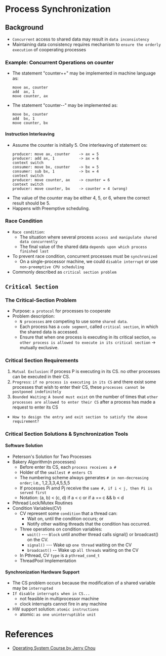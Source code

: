 # Process Synchronization

## Background
* `Concurrent` access to shared data may result in `data inconsistency`
* Maintaining data consistency requires mechanism to `ensure the orderly execution` of cooperating processes

### Example: Concurrent Operations on counter 
* The statement "counter++" may be implemented in machine language as:
	```
	move ax, counter
	add  ax, 1
	move counter, ax
	```
* The statement "counter--" may be implemented  as:
	```
	move bx, counter
	add  bx, 1
	move counter, bx
	```

#### Instruction Interleaving
* Assume the counter is initially 5. One interleaving of statement os:
	```
	producer: move ax, counter    -> ax = 5
	producer: add ax, 1           -> ax = 6
	context switch
	consumer: move bx, counter    -> bx = 5
	consumer: sub bx, 1           -> bx = 4
	context switch
	producer: move counter, ax    -> counter = 6
	context switch
	producer: move counter, bx    -> counter = 4 (wrong)
	```
* The value of the counter may be either 4, 5, or 6, where the correct result should be 5.
* Happens with Preemptive scheduling.

### Race Condition
* `Race condition`: 
	* The situation where several process `access and manipulate shared data concurrently`
	* The final value of the shared data `depends upon which process finished last`
* To prevent race condition, concurrent processes must be `synchronized`
	* On a single-processor machine, we could `disable interrupt` or use `non-preemptive CPU scheduling`
* Commonly described as `critical section problem`

## `Critical Section`

### The Critical-Section Problem
* Purpose: `a protocol` for processes to cooperate
* Problem description:
    * `N processes` are competing to use some `shared data`.
    * Each process has a `code segment`, called `critical section`, in which the shared data is accessed.
    * Ensure that when one process is executing in its critical section, `no other process is allowed to execute in its critical section` -> mutually exclusive.

### Critical Section Requirements
1. `Mutual Exclusion`: if process P is executing in its CS. no other processes can be executed in their CS.
2. `Progress`: `if no process is executing in its CS` and there exist some processes that wish to enter their CS, these `processes cannot be postponed indefinitely`
3. `Bounded Waiting`: `A bound must exist` on the number of times that `other processes are allowed to enter their CS` after a process has made a request to enter its CS

* `How to design the entry and exit section to satisfy the above requirement?`

### Critical Section Solutions & Synchronization Tools

#### Software Solution
* Peterson's Solution for Two Processes
* Bakery Algorithm(n processes)
    * Before enter its CS, each `process receives a #`
    * Holder of the `smallest # enters CS`
    * The numbering scheme always generates `# in non-decreasing order`; i.e., 1,2,3,3,4,5,5,5
    * If processes Pi amd Pj receive the `same #, if i < j, then Pi is served first`
    * Notation: (a, b) < (c, d) if a < c or if a == c && b < d
* Pthread Lock/Mutex Routines
* Condition Variables(CV)
	* CV represent some `condition` that a thread can:
		* Wait on, until the condition occurs; or
		* Notify other waiting threads that the condition has occurred.
	* Three operations on condition variables:
		* `wait()` --- `Block` until another thread calls signal() or broadcast() on the CV.
		* `signal()` --- Wake up `one thread` waiting on the CV
		* `broadcast()` -- Wake up `all threads` waiting on the CV
	* In Pthread, CV `type` is a `pthread_cond_t`
    * ThreadPool Implementation

#### Synchronization Hardware Support
* The CS problem occurs because the modification of a shared variable may be `interrupted`
* `If disable interrupts when in CS...`
	* not feasible in multiprocessor machine
	* clock interrupts cannot fire in any machine
* HW support solution: `atomic instructions`
	* atomic: `as one uninterruptible unit`

# References
* [Operating System Course by Jerry Chou](https://www.youtube.com/watch?v=CNO_I8jhX3I&list=PLS0SUwlYe8czigQPzgJTH2rJtwm0LXvDX&index=52)